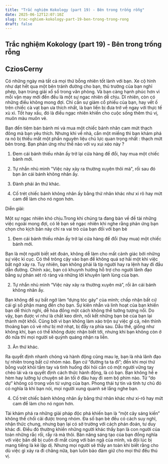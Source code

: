 ```yaml
---
title: "Trắc nghiệm Kokology (part 19) - Bên trong trống rỗng"
date: 2025-06-12T12:07:10Z
slug: trac-nghiem-kokology-part-19-ben-trong-trong-rong
draft: false
---
```


## Trắc nghiệm Kokology (part 19) - Bên trong trống rỗng

## CziosCerny

Có những ngày mà tất cả mọi thứ bỗng nhiên tốt lành với bạn. Xe cộ hình như dạt hết qua một bên tránh đường cho bạn, thủ trưởng của bạn nghỉ phép, bạn trúng giải xổ số trong văn phòng. Và bạn càng hạnh phúc hơn vì mỗi vận may mới đến đều là một sự ngac nhiên dễ chịu. Dĩ nhiên, còn có những điều không mong đợi. Chỉ cần sự giảm cổ phiếu của bạn, hay vết ố trên chiếc cà vạt bạn ưa thích nhất, là bạn liền bị đưa trở về ngay với thực tế xù xì. Tốt hay xấu, đó là điều ngạc nhiên khiến cho cuộc sống thêm thú vị, muôn màu muôn vẻ.

Bạn đến tiệm bán bánh mì và mua một chiếc bánh nhân cam mứt thạch đông mà bạn yêu thích. Nhưng khi về nhà, cắn một miếng thì bạn khám phá ra nó bị thiếu mất một phần nguyên liệu chủ lực quan trọng nhất : thạch mứt bên trong. Bạn phản ứng như thế nào với vụ xui xẻo này ?

1. Đem cái bánh thiếu nhân ấy trở lại cửa hàng để đổi, hay mua một chiếc bánh mới.

2. Tự nhắn nhủ mình "Việc này xảy ra thường xuyên thôi mà", rồi sau đó bạn ăn cái bánh không nhân ấy.

3. Đành phải ăn thứ khác.

4. Cố trét chiếc bánh không nhân ấy bằng thứ nhân khác như xi rô hay mứt cam để làm cho nó ngon hơn.



Diễn giải:

Một sự ngạc nhiên khó chịu.Trong khi chúng ta đang bàn về đề tài những việc ngoài mong đợi, có lẽ bạn sẽ ngạc nhiên khi nghe rằng phản ứng bạn chọn cho kịch bản này chỉ ra vai trò của bạn đối với bạn bè

1. Đem cái bánh thiếu nhân ấy trở lại cửa hàng để đổi (hay mua) một chiếc bánh mới.

Bạn là một người biết xét đoán, không dễ làm cho mất cảnh giác bởi những sự việc kì cục. Có thể trông cậy vào bạn để không quá sợ hãi một khi việc bất ngờ xảy ra. Tuy nhiên, bạn không phải là típ người hay ra lệnh hay đi đầu dẫn đường. Chính xác, bạn có khuynh hướng hỗ trợ cho người lãnh đạo bằng sự phán xét rõ ràng và những lới khuyên lạnh lùng của bạn.

2. Tự nhắn nhủ mình “Việc này xảy ra thường xuyên mà”, rồi ăn cái bánh không nhân ấy.

Bạn không để sự bất ngờ làm “dựng tóc gáy” của mình; chấp nhận bất cứ cái gì số phận mang đến cho bạn. Sự kiên nhẫn và linh hoạt của bạn khiến bạn dễ thích nghi, dễ hòa đồng một cách không thể tưởng tượng nổi. Do vậy, bạn được ví như là chất keo dính, nối kết những bạn bè của bạn lại thành một khối. Cũng bởi vì bạn không làm xáo trộn sự việc gì cả, nên thỉnh thoảng bạn có vẻ như bị mờ nhạt, bị đẩy ra phía sau. Dẫu thế, giống như không khí, bạn có thể không được nhận biết tới, nhưng khi bạn không còn ở đó nữa thì mọi người sẽ quýnh quáng nhận ra liền.

3. Ăn thứ khác.

Ra quyết định nhanh chóng và hành động cũng mau lẹ, bạn là nhà lãnh đạo tự nhiên trong bất cứ nhóm nào. Bạn cứ “đường ta ta đi”; đến khi mọi thứ bỗng vuột khỏi tầm tay và tình huống đòi hỏi cần có một người vững tay chèo lái và ra quyết định cách thức hành động, là có bạn. Bạn không hề e hèm hay lưỡng lự chuyện sẽ ăn tối ở đâu hay đi xem bộ phim nào. Từ “do dự” không có trong vốn từ vựng của bạn. Phong thái tự tin và tính tự chủ đó có nghĩa là khi bạn nói, mọi người xung quanh sẽ lắng nghe bạn.

4. Cố trét chiếc bánh không nhân ấy bằng thứ nhân khác như xi-rô hay mứt cam để làm cho nó ngon hơn.

Tài khám phá ra những giải pháp độc phá khiến bạn là “một cây sáng kiến” không thể chối cãi được trong nhóm. Đa số bạn bè đều có cách suy nghĩ, nhận thức chung, nhưng bạn lại có sở trường với cách phán đoán, tư duy khác đi. Điều đó thường khiến những người khác thấy bạn là con người của toàn những rắc rối, rầy rà mà thôi. Bản năng sáng tạo của bạn đồng nghĩa với việc bãn dễ bị cuốn đi mất cùng với bản ngã của mình, và đôi lúc bị mang tiếng là kẻ lập dị. Nhưng mọi người sẽ thấy an toàn khi biết rằng cho dù việc gì xảy ra đi chăng nữa, bạn luôn bảo đảm giữ cho mọi thứ đều thú vị.​ ​